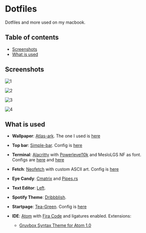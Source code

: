 # Dotfiles
Dotfiles and more used on my macbook.

## Table of contents

- [Screenshots](#screenshots)
- [What is used](#what-is-used)

## Screenshots

![1](https://raw.githubusercontent.com/xcvzn/dotfiles/main/screenshots/1.png)

![2](https://raw.githubusercontent.com/xcvzn/dotfiles/main/screenshots/2.png)

![3](https://raw.githubusercontent.com/xcvzn/dotfiles/main/screenshots/3.png)

![4](https://raw.githubusercontent.com/xcvzn/dotfiles/main/screenshots/4.png)


## What is used

- **Wallpaper**: [Atlas-ark](https://www.reddit.com/user/atlas-ark/). The one I used is [here](https://github.com/xcvzn/dotfiles/tree/main/wallpapers)

- **Top bar**: [Simple-bar](https://github.com/Jean-Tinland/simple-bar). Config is [here](https://github.com/xcvzn/simple-bar)

- **Terminal**: [Alacritty](https://github.com/alacritty/alacritty) with [Powerlevel10k](https://github.com/romkatv/powerlevel10k) and MesloLGS NF as font. Configs are [here](https://github.com/xcvzn/dotfiles/tree/main/.config/alacritty) and [here](https://github.com/xcvzn/dotfiles/blob/main/.p10k.zsh)

- **Fetch**: [Neofetch](https://github.com/dylanaraps/neofetch) with custom ASCII art. Config is [here](https://github.com/xcvzn/dotfiles/tree/main/.config/neofetch)

- **Eye Candy**: [Cmatrix](https://github.com/abishekvashok/cmatrix) and [Pipes.rs](https://github.com/CookieCoder15/pipes-rs)

- **Text Editor**: [Left](https://github.com/hundredrabbits/left).

- **Spotify Theme**: [Dribbblish](https://github.com/morpheusthewhite/spicetify-themes/tree/master/Dribbblish).

- **Startpage**: [Tea-Green](https://github.com/sadparadiseinhell/tea-green). Config is [here](https://github.com/xcvzn/Home-Page)

- **IDE**: [Atom](https://github.com/atom/atom) with [Fira Code](https://github.com/tonsky/FiraCode) and ligatures enabled. Extensions:
    - [Gruvbox Syntax Theme for Atom 1.0](https://github.com/caleb/gruvbox-syntax-atom)
